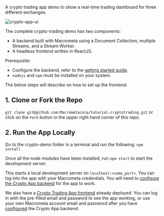 A crypto trading app demo to show a real-time trading dashboard for three different exchanges.

![crypto-app-ui](https://user-images.githubusercontent.com/1088136/198411981-2afbdd21-d145-4ad6-aea1-ee933ed482a5.png)

The complete crypto-trading demo has two components:

- A backend built with Macrometa using a Document Collection, multiple Streams, and a Stream Worker.
- A headless frontend written in ReactJS.

Prerequisite: 

- Configure the backend, refer to the [getting started guide](https://macrometa.com/docs/apps/crypto-trading).
- `nodejs` and `npm` must be installed on your system.

The below steps will describe on how to set up the frontend.

## 1. Clone or Fork the Repo

`git clone git@github.com:Macrometacorp/tutorial-cryptotrading.git` or click on the `Fork` button in the upper right hand corner of this repo.

## 2. Run the App Locally

Go to the crypto-demo folder in a terminal and run the following: `npm install`

Once all the node modules have been installed, run `npm start` to start the development server.

This starts a local development server on `localhost:<some_port>`. You can log into the app with your Macrometa credentials. You will need to [configure the Crypto App backend](https://macrometa.com/docs/apps/crypto-trading) for the app to work.

We also have a [Crypto Trading App frontend](https://macrometacorp.github.io/tutorial-cryptotrading/) already deployed. You can log in with the pre-filled email and password to see the app working, or use your own Macrometa account email and password after you have [configured](https://macrometa.com/docs/apps/crypto-trading) the Crypto App backend.
